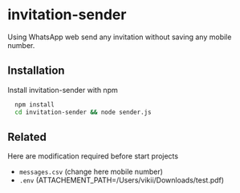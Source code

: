 # invitation-sender

Using WhatsApp web send any invitation without saving any mobile number.

## Installation

Install invitation-sender with npm

```bash
  npm install
  cd invitation-sender && node sender.js
```

## Related

Here are modification required before start projects

- `messages.csv` (change here mobile number)
- `.env` (ATTACHEMENT_PATH=/Users/vikii/Downloads/test.pdf)
